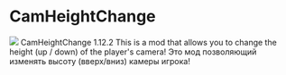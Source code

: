 # CamHeightChange
[![](https://img.shields.io/static/v1?label=Download&message=Latest%20Version%20[Mod]&color=blue&style=for-the-badge)](https://github.com/Pl0shka/CamHeightChange/raw/main/Compiled/CamHeightChange-1.12.2.jar)
   CamHeightChange 1.12.2
This is a mod that allows you to change the height (up / down) of the player's camera!
Это мод позволяющий изменять высоту (вверх/вниз) камеры игрока!

